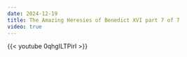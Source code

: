 ```yaml
---
date: 2024-12-19
title: The Amazing Heresies of Benedict XVI part 7 of 7
video: true
---
```



{{< youtube 0qhgILTPirI >}}
